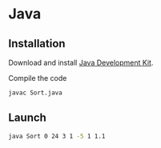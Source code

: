 # Java

## Installation

Download and install [Java Development Kit](https://www.oracle.com/java/technologies/javase-downloads.html).

Compile the code
```sh
javac Sort.java
```

## Launch

```sh
java Sort 0 24 3 1 -5 1 1.1
```
